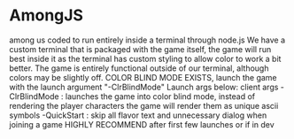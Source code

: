 # AmongJS
among us coded to run entirely inside a terminal through node.js
We have a custom terminal that is packaged with the game itself, the game will run best inside it as the terminal has custom styling to allow color to work a bit better.
The game is entirely functional outside of our terminal, although colors may be slightly off.
COLOR BLIND MODE EXISTS, launch the game with the launch argument "-ClrBlindMode"
Launch args below:
client args
-ClrBlindMode   :  launches the game into color blind mode, instead of rendering the player characters the game will render them as unique ascii symbols
-QuickStart     :  skip all flavor text and unnecessary dialog when joining a game HIGHLY RECOMMEND after first few launches or if in dev